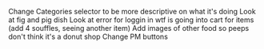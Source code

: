 Change Categories selector to be more descriptive on what it's doing
Look at fig and pig dish
Look at error for loggin in
wtf is going into cart for items (add 4 souffles, seeing another item)
Add images of other food so peeps don't think it's a donut shop
Change PM buttons
